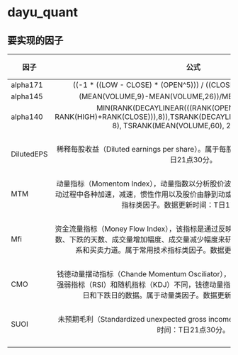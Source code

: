 # dayu_quant


## 要实现的因子
| 因子         |                    公式                    |   描述 | 类型    |
| ---------- | :--------------------------------------: | ---: | ----- |
| alpha171   | ((-1 * ((LOW - CLOSE) * (OPEN^5))) / ((CLOSE - HIGH) * (CLOSE^5))) |      |       |
| alpha145   | (MEAN(VOLUME,9)-MEAN(VOLUME,26))/MEAN(VOLUME,12)*100 |      |       |
| alpha140   | MIN(RANK(DECAYLINEAR(((RANK(OPEN)+RANK(LOW))-RANK(HIGH)+RANK(CLOSE))),8)),TSRANK(DECAYLINEAR(CORR(TSRANK(CLOSE, 8), TSRANK(MEAN(VOLUME,60), 20), 8), 7), 3)) |      |       |
| DilutedEPS | 稀释每股收益（Diluted earnings per share）。属于每股指标类因子。数据更新时间：T日21点30分。 |      | 每股指标  |
| MTM        | 动量指标（Momentom Index），动量指数以分析股价波动的速度为目的，研究股价在波动过程中各种加速，减速，惯性作用以及股价由静到动或由动转静的现象。属于常用技术指标类因子。数据更新时间：T日17点00分。 |      | 趋势型   |
| Mfi        | 资金流量指标（Money Flow Index），该指标是通过反映股价变动的四个元素：上涨的天数、下跌的天数、成交量增加幅度、成交量减少幅度来研判量能的趋势，预测市场供求关系和买卖力道。属于常用技术指标类因子。数据更新时间：T日17点00分。 |      | 超买超卖型 |
| CMO        | 钱德动量摆动指标（Chande Momentum Osciliator），与其他动量指标摆动指标如相对强弱指标（RSI）和随机指标（KDJ）不同，钱德动量指标在计算公式的分子中采用上涨日和下跌日的数据。属于动量类因子。数据更新时间：T日17点00分。 |      | 动量    |
| SUOI       | 未预期毛利（Standardized unexpected gross income）。属于成长类因子。数据更新时间：T日21点30分。 |      | 历史成长  |